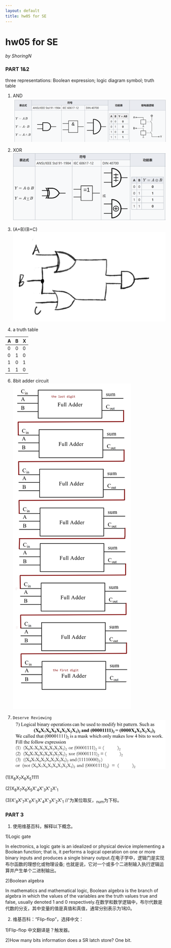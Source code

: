 ```yaml
---
layout: default
title: hw05 for SE
---
```

# hw05 for SE
_by ShoringN_

### PART 1&2
three representations: Boolean expression; logic diagram symbol; truth table

1. AND
![and](images/hw05and.png)

2. XOR
![XOR](images/hw05XOR.png)

3. (A+B)(B+C)
![XOR](images/hw05ABC.png)

4. a truth table

|A|B|X|
|:-|:-|:-|
|0|0|0|
|0|1|0|
|1|0|1|
|1|1|0|

6. 8bit adder circuit
![T6](images/hw05T6.jpg)

7. `Deserve Reviewing`
![T7](images/hw06T6.png)

(1)X<sub>8</sub>X<sub>7</sub>X<sub>6</sub>X<sub>5</sub>1111

(2)X<sub>8</sub>X<sub>7</sub>X<sub>6</sub>X<sub>5</sub>X'<sub>4</sub>X'<sub>3</sub>X'<sub>2</sub>X'<sub>1</sub>

(3)X'<sub>8</sub>X'<sub>7</sub>X'<sub>6</sub>X'<sub>5</sub>X'<sub>4</sub>X'<sub>3</sub>X'<sub>2</sub>X'<sub>1</sub>
//'为某位取反，<sub>num</sub>为下标。
### PART 3
1. 使用维基百科，解释以下概念。

1)Logic gate

In electronics, a logic gate is an idealized or physical device implementing a Boolean function; that is, it performs a logical operation on one or more binary inputs and produces a single binary output.在电子学中，逻辑门是实现布尔函数的理想化或物理设备; 也就是说，它对一个或多个二进制输入执行逻辑运算并产生单个二进制输出。

2)Boolean algebra

In mathematics and mathematical logic, Boolean algebra is the branch of algebra in which the values of the variables are the truth values true and false, usually denoted 1 and 0 respectively.在数学和数学逻辑中，布尔代数是代数的分支，其中变量的值是真值和真值，通常分别表示为1和0。

2. 维基百科：“Flip-flop”，选择中文：

1)Flip-flop 中文翻译是？触发器。

2)How many bits information does a SR latch store? One bit.
